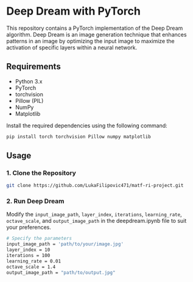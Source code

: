 # Deep Dream with PyTorch

This repository contains a PyTorch implementation of the Deep Dream algorithm. Deep Dream is an image generation technique that enhances patterns in an image by optimizing the input image to maximize the activation of specific layers within a neural network.

## Requirements

- Python 3.x
- PyTorch
- torchvision
- Pillow (PIL)
- NumPy
- Matplotlib

Install the required dependencies using the following command:

```bash
pip install torch torchvision Pillow numpy matplotlib
```

## Usage

### 1. Clone the Repository
```bash
git clone https://github.com/LukaFilipovic471/matf-ri-project.git
```

### 2. Run Deep Dream
Modify the `input_image_path`, `layer_index`, `iterations`, `learning_rate`, `octave_scale`, and `output_image_path` in the deepdream.ipynb file to suit your preferences.
```bash
# Specify the parameters
input_image_path = 'path/to/your/image.jpg'
layer_index = 10
iterations = 100
learning_rate = 0.01
octave_scale = 1.4
output_image_path = "path/to/output.jpg"
```

